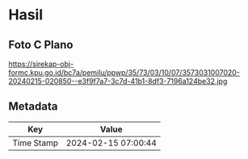 # Hasil

## Foto C Plano

https://sirekap-obj-formc.kpu.go.id/bc7a/pemilu/ppwp/35/73/03/10/07/3573031007020-20240215-020850--e3f9f7a7-3c7d-41b1-8df3-7196a124be32.jpg


## Metadata

| Key        | Value               |
| ---------- | ------------------- |
| Time Stamp | 2024-02-15 07:00:44 |



